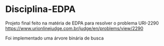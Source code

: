 # Disciplina-EDPA
Projeto final feito na matéria de EDPA para resolver o problema URI-2290
https://www.urionlinejudge.com.br/judge/en/problems/view/2290


Foi implementado uma árvore binária de busca
